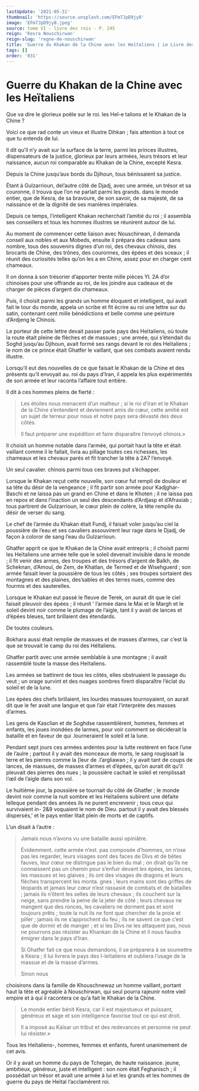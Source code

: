 ```yaml
---
lastUpdate: '2021-05-31'
thumbnail: 'https://source.unsplash.com/EFm7JpD9jy8'
image: 'EFm7JpD9jy8.jpeg'
source: tome VI - livre des rois - P. 245
reign: 'Kesra Nouschirwan'
reign-slug: 'regne-de-nouschirwan'
title: 'Guerre du Khakan de la Chine avec les Heïtaliens | Le Livre des Rois | Shâhnâmeh'
tags: []
order: '031'
---
```


# Guerre du Khakan de la Chine avec les Heïtaliens

Que va dire le glorieux poële sur le roi. les Heî-e talions et le Khakan de la Chine ?

Voici ce que rad conte un vieux et illustre Dihkan ; fais attention à tout ce que tu entends de lui.

Il dit qu’il n’y avait sur la surface de la terre, parmi les princes illustres, dispensateurs de la justice, glorieux par leurs armées, leurs trésors et leur naissance, aucun roi comparable au Khakan de la Chine, excepté Kesra.

Depuis la Chine jusqu’aux bords du Djihoun, tous bénissaient sa justice.

Étant à Gulzarrioun, del’autre côté de Djadj, avec une armée, un trésor et sa couronne, il trouva que l’on ne parlait parmi les grands. dans le monde entier, que de Kesra, de sa bravoure, de son savoir, de sa majesté, de sa naissance et de la dignité de ses manières impériales.

Depuis ce temps, l’intelligent Khakan recherchait l’amitié du roi ; il assembla ses conseillers et tous les hommes illustres se réunirent autour de lui.

Au moment de commencer cette liaison avec Nouschirwan, il demanda conseil aux nobles et aux Mobeds, ensuite il prépara des cadeaux sans nombre, tous des souvenirs dignes d’un roi, des chevaux chinois, des brocarts de Chine, des trônes, des couronnes, des épées et des sceaux ; il réunit des curiosités telles qu’on les a en Chine, assez pour en charger cent chameaux.

Il on donna à son trésorier d’apporter trente mille pièces Yl. 2A
d’or chinoises pour une offrande au roi, de les joindre aux cadeaux et de charger de pièces d’argent dix chameaux.

Puis, il choisit parmi les grands un homme éloquent et intelligent, qui avait fait le tour du monde, appela un scribe et fit écrire au roi une lettre sur du satin, contenant cent mille bénédictions et belle comme une peinture d’Ardjeng le Chinois.

Le porteur de cette lettre devait passer parle pays des Heïtaliens, où toute la route était pleine de flèches et de massues ; une armée, qui s’étendait du Soghd jusqu’au Djihoun, avait formé ses rangs devant le roi des Heïtaliens ; le nom de ce prince était Ghatfer le vaillant, que ses combats avaient rendu illustre.

Lorsqu’il eut des nouvelles de ce que faisait le Khakan de la Chine et des présents qu’il envoyait au. roi du pays d’Iran, il appela les plus expérimentés de son armée et leur raconta l’affaire tout entière.

Il dit à ces hommes pleins de fierté :

> Les étoiles nous menacent d’un malheur ; si le roi d’Iran et le Khakan de la Chine s’entendent et deviennent amis de cœur, cette amitié est un sujet de terreur pour nous et notre pays sera dévasté des deux côtés.
>
> Il faut préparer une expédition et faire disparaître l’envoyé chinois.»

Il choisit un homme notable dans l’armée, qui portait haut la tête et était vaillant comme il le fallait, livra au pillage toutes ces richesses, les chameaux et les chevaux parés et fit trancher la tête à 2A7 l’envoyé.

Un seul cavalier. chinois parmi tous ces braves put s’échapper.

Lorsque le Khakan reçut cette nouvelle, son cœur fut rempli de douleur et sa tête du désir de la vengeance ; il fit partir son armée pour Kadjghar-Baschi et ne laissa pas un grand en Chine et dans le Khoten ; il ne laissa pas en repos et dans l’inaction un seul des descendants d’Ardjasp et d’Afrasiab ; tous partirent de Gulzarrioun, le cœur plein de colère, la tête remplie du désir de verser du sang.

Le chef de l’armée du Khakan était Fundj, il faisait voler jusqu’au ciel la poussière de l’eau et ses cavaliers assouvirent leur rage dans le Djadj, de façon à coloror de sang l’eau du Gulzarrioun.

Ghatfer apprit ce que le Khakan de la Chine avait entrepris ; il choisit parmi les Heïtaliens une armée telle que le soleil devenait invisible dans le monde ; il fit venir des armes, des troupes et des trésors d’argent de Balkh, de Scheknan, d’Amouï, de Zem, de Khatlan, de Termed et de Wisehguerd ; son armée faisait lever la poussière de tous les côtés ; ses troupes sortaient des montagnes et des plaines, des’sables et des terres nues, comme des fourmis et des sauterelles.

Lorsque le Khakan eut passé le fleuve de Terek, on aurait dit que le ciel faisait pleuvoir des épées ; il réunit ’
l’armée dans le Mai et le Margh et le soleil devint noir comme le plumage de l’aigle, tant il y avait de lances et d’épées bleues, tant brillaient des étendards.

De toutes couleurs.

Bokhara aussi était remplie de massues et de masses d’armes, car c’est là que se trouvait le camp du roi des Héîtaliens.

Ghatfer partit avec une armée semblable à une montagne ; il avait rassemblé toute la masse des Heïtaliens.

Les armées se battirent de tous les côtés, elles obstruaient le passage du veut ; un orage survint et des nuages sombres firent disparaître l’éclat du soleil et de la lune.

Les épées des chefs brillaient, les lourdes massues tournoyaient, on aurait dit que le fer avait une langue et que l’air était l’interprète des masses d’armes.

Les gens de Kasclian et de Soghdse rassemblèrent, hommes, femmes et enfants, les joues inondées de larmes, pour voir comment se déciderait la bataille et en faveur de qui
.lourneraient le soleil et la lune.

Pendant sept jours ces armées ardentes pour la lutte restèrent en face l’une de l’aulre ; partout il y avait des monceaux de morts, le sang rougissait la terre et les pierres comme la [leur de .l’argliawan ; il y avait tant de coups de lances, de massues, de masses d’armes et d’épées, qu’on aurait dit qu’il pleuvait des pierres des nues ; la poussière cachait le soleil et remplissait l’œil de l’aigle dans son vol.

Le huitième jour, la poussière se tournait du côté de Ghatfer ; le monde devint noir comme la nuit sombre et les Heïtaliens subirent une défaite lelleque pendant des années ils ne purent encrevenir ; tous ceux qui survivaient in- 2&9
voquaient le nom de Dieu. partout il y avait des blessés dispersés,’ et le pays entier litait plein de morts et de captifs.

L’un disait à l’autre :

> Jamais nous n’avons vu une bataille aussi opiniâtre.
>
> Évidemment. cette armée n’est. pas composée d’hommes, on n’ose pas les regarder, leurs visages sont des faces de Divs et de bêtes fauves, leur cœur ne distingue pas le bien du mal ; on dirait qu’ils ne connaissent pas un chemin pour s’enfuir devant les épées, les lances, les massues et les glaives ; ils ont des visages de dragons et leurs flèches transpercent les monta. gnes ; leurs mains sont des griffes de léopards et jamais leur cœur n’est rassasié de combats et de batailles ; jamais ils n’ôtent les selles de leurs chevaux ; ils couchent sur la neige, sans prendre la peine de la jeter de côté ; leurs chevaux ne mangent que des ronces, les cavaliers ne dorment pas et sont toujours prêts ; toute la nuit ils ne font que chercher de la proie et piller ; jamais ils ne s’approchent du feu ; ils ne savent ce que c’est que de dormir et de manger ; et si les Divs ne les attaquent pas, nous ne pourrons pas résister au Khankan de la Chine et il nous faudra émigrer dans le pays d’Iran.
>
> Si Ghatfer fait ce que nous demandons, il se préparera à se soumettre à Kesra ; il lui livrera le pays des I-leïtaliens et oubliera l’usage de la massue et de la masse d’armes.
>
> Sinon nous
>
> 
choisirons dans la famille de Khouschnewaz un homme vaillant, portant haut la tête et agréable à Nouschirwan, qui seul pourra rajeunir notre vieil empire et à qui il racontera ce qu’a fait le Khakan de la Chine.
>
> Le monde entier bénit Kesra, car il est majestueux et puissant, généreux et sage et son intelligence favorise tout ce qui est droit.
>
> Il a imposé au Kaïsar un tribut et des redevances et personne ne peut lui résister.»

Tous les Heïtaliens-, hommes, femmes et enfants, furent unanimement de cet avis.

Or il y avait un homme du pays de Tchegan, de haute naissance. jeune, ambitieux, généreux, juste et intelligent : son nom était Feghanisch ; il possédait un trésor et avait une armée à lui et les grands et les hommes de guerre du pays de Heïtal l’acclamèrent roi.
